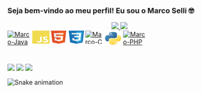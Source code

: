 ### Seja bem-vindo ao meu perfil! Eu sou o Marco Selli 🤓


<div align="center">
  <a href="https://github.com/marcoselli">
  <img height="160em" src="https://github-readme-stats.vercel.app/api?username=marcoselli&show_icons=true&theme=dracula&include_all_commits=true&count_private=true"/>
  <img height="160em" src="https://github-readme-stats.vercel.app/api/top-langs/?username=marcoselli&layout=compact&langs_count=7&theme=dracula"/>
</div>
  
<div style="display: flex"><br>
  <img align="center" alt="Marco-Java" height="45" width="55" src="https://cdn.jsdelivr.net/gh/devicons/devicon/icons/java/java-original.svg">
  <img align="center" alt="Marco-Js" height="30" width="40" src="https://raw.githubusercontent.com/devicons/devicon/master/icons/javascript/javascript-plain.svg">
  <img align="center" alt="Marco-HTML" height="30" width="40" src="https://raw.githubusercontent.com/devicons/devicon/master/icons/html5/html5-original.svg">
  <img align="center" alt="Marco-CSS" height="30" width="40" src="https://raw.githubusercontent.com/devicons/devicon/master/icons/css3/css3-original.svg">
  <img align="center" alt="Marco-C" height="30" width="40" src="https://cdn.jsdelivr.net/gh/devicons/devicon/icons/c/c-original.svg">
  <img align="center" alt="Marco-Python" height="35" width="45" src="https://raw.githubusercontent.com/devicons/devicon/master/icons/python/python-original.svg">
  <img align="center" alt="Marco-PHP" height="45" width="55" src="https://cdn.jsdelivr.net/gh/devicons/devicon/icons/php/php-original.svg">
</div>
  
  
  ##
 
<div>
  <a href="https://www.linkedin.com/in/marcoselli" target="_blank"><img src="https://img.shields.io/badge/-LinkedIn-%230077B5?style=for-the-badge&logo=linkedin&logoColor=white" target="_blank"></a>
  <a href = "mailto:marcoadselli@gmail.com"><img src="https://img.shields.io/badge/Gmail-D14836?style=for-the-badge&logo=gmail&logoColor=white" target="_blank"></a>
  <a href="https://instagram.com/marco.selli target="_blank"><img src="https://img.shields.io/badge/-Instagram-%23E4405F?style=for-the-badge&logo=instagram&logoColor=white" target="_blank"></a>
 
  ![Snake animation](https://github.com/marcoselli/marcoselli/blob/output/github-contribution-grid-snake.svg)
 
</div>
